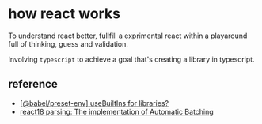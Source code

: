 # how react works
 To understand react better, fullfill a exprimental react within a playaround full of thinking, guess and validation.

Involving `typescript` to achieve a goal that's creating a library in typescript.

## reference
- [[@babel/preset-env] useBuiltIns for libraries?](https://github.com/babel/babel/issues/7267)
- [react18 parsing: The implementation of Automatic Batching](https://juejin.cn/post/7196313603426910269)
